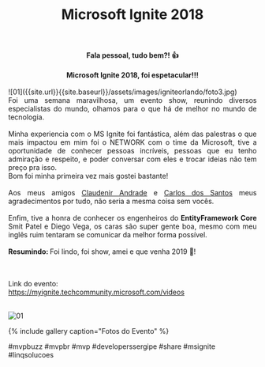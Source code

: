 ﻿---
title: "Microsoft Ignite 2018"
comments: true
excerpt_separator: "Ler mais"
categories:
  - Evento
gallery:
  - url: /assets/images/igniteorlando/foto1.jpg
    image_path: /assets/images/igniteorlando/foto1.jpg
    alt: "Microsoft Ignite 2018"
  - url: /assets/images/igniteorlando/foto2.jpg
    image_path: /assets/images/igniteorlando/foto2.jpg
    alt: "Microsoft Ignite 2018"
  - url: /assets/images/igniteorlando/foto3.jpg
    image_path: /assets/images/igniteorlando/foto3.jpg
    alt: "Microsoft Ignite 2018"
  - url: /assets/images/igniteorlando/foto4.jpg
    image_path: /assets/images/igniteorlando/foto4.jpg
    alt: "Microsoft Ignite 2018"
  - url: /assets/images/igniteorlando/foto5.jpg
    image_path: /assets/images/igniteorlando/foto5.jpg
    alt: "Microsoft Ignite 2018"
  - url: /assets/images/igniteorlando/foto6.jpg
    image_path: /assets/images/igniteorlando/foto6.jpg
    alt: "Microsoft Ignite 2018"
  - url: /assets/images/igniteorlando/foto7.jpg
    image_path: /assets/images/igniteorlando/foto7.jpg
    alt: "Microsoft Ignite 2018"
  - url: /assets/images/igniteorlando/foto8.jpg
    image_path: /assets/images/igniteorlando/foto8.jpg
    alt: "Microsoft Ignite 2018"
  - url: /assets/images/igniteorlando/foto9.jpg
    image_path: /assets/images/igniteorlando/foto9.jpg
    alt: "Microsoft Ignite 2018"
  - url: /assets/images/igniteorlando/foto11.jpg
    image_path: /assets/images/igniteorlando/foto11.jpg
    alt: "Microsoft Ignite 2018"
  - url: /assets/images/igniteorlando/foto12.jpg
    image_path: /assets/images/igniteorlando/foto12.jpg
    alt: "Microsoft Ignite 2018"
  - url: /assets/images/igniteorlando/foto13.jpg
    image_path: /assets/images/igniteorlando/foto13.jpg
    alt: "Microsoft Ignite 2018"
  - url: /assets/images/igniteorlando/foto14.jpg
    image_path: /assets/images/igniteorlando/foto14.jpg
    alt: "Microsoft Ignite 2018"
  - url: /assets/images/igniteorlando/foto15.jpg
    image_path: /assets/images/igniteorlando/foto15.jpg
    alt: "Microsoft Ignite 2018"
  - url: /assets/images/igniteorlando/foto16.jpg
    image_path: /assets/images/igniteorlando/foto16.jpg
    alt: "Microsoft Ignite 2018"
  - url: /assets/images/igniteorlando/foto17.jpg
    image_path: /assets/images/igniteorlando/foto17.jpg
    alt: "Microsoft Ignite 2018" 
  - url: /assets/images/igniteorlando/foto18.jpg
    image_path: /assets/images/igniteorlando/foto18.jpg
    alt: "Microsoft Ignite 2018"
  - url: /assets/images/igniteorlando/foto19.jpg
    image_path: /assets/images/igniteorlando/foto19.jpg
    alt: "Microsoft Ignite 2018"
  - url: /assets/images/igniteorlando/foto20.jpg
    image_path: /assets/images/igniteorlando/foto20.jpg
    alt: "Microsoft Ignite 2018"
  - url: /assets/images/igniteorlando/foto21.jpg
    image_path: /assets/images/igniteorlando/foto21.jpg
    alt: "Microsoft Ignite 2018"
  - url: /assets/images/igniteorlando/foto22.jpg
    image_path: /assets/images/igniteorlando/foto22.jpg
    alt: "Microsoft Ignite 2018"
  - url: /assets/images/igniteorlando/foto24.jpg
    image_path: /assets/images/igniteorlando/foto24.jpg
    alt: "Microsoft Ignite 2018"
  - url: /assets/images/igniteorlando/foto25.jpg
    image_path: /assets/images/igniteorlando/foto25.jpg
    alt: "Microsoft Ignite 2018"
  - url: /assets/images/igniteorlando/foto26.jpg
    image_path: /assets/images/igniteorlando/foto26.jpg
    alt: "Microsoft Ignite 2018"
  - url: /assets/images/igniteorlando/foto27.jpg
    image_path: /assets/images/igniteorlando/foto27.jpg
    alt: "Microsoft Ignite 2018"
  - url: /assets/images/igniteorlando/foto28.jpg
    image_path: /assets/images/igniteorlando/foto28.jpg
    alt: "Microsoft Ignite 2018"
  - url: /assets/images/igniteorlando/foto29.jpg
    image_path: /assets/images/igniteorlando/foto29.jpg
    alt: "Microsoft Ignite 2018"
  - url: /assets/images/igniteorlando/foto30.jpg
    image_path: /assets/images/igniteorlando/foto30.jpg
    alt: "Microsoft Ignite 2018"
  - url: /assets/images/igniteorlando/foto31.jpg
    image_path: /assets/images/igniteorlando/foto31.jpg
    alt: "Microsoft Ignite 2018"
  - url: /assets/images/igniteorlando/foto33.jpg
    image_path: /assets/images/igniteorlando/foto33.jpg
    alt: "Microsoft Ignite 2018"
  - url: /assets/images/igniteorlando/foto34.jpg
    image_path: /assets/images/igniteorlando/foto34.jpg
    alt: "Microsoft Ignite 2018"
  - url: /assets/images/igniteorlando/foto35.jpg
    image_path: /assets/images/igniteorlando/foto35.jpg
    alt: "Microsoft Ignite 2018"
  - url: /assets/images/igniteorlando/foto36.jpg
    image_path: /assets/images/igniteorlando/foto36.jpg
    alt: "Microsoft Ignite 2018"
  - url: /assets/images/igniteorlando/foto37.jpg
    image_path: /assets/images/igniteorlando/foto37.jpg
    alt: "Microsoft Ignite 2018"
  - url: /assets/images/igniteorlando/foto38.jpg
    image_path: /assets/images/igniteorlando/foto38.jpg
    alt: "Microsoft Ignite 2018"
  - url: /assets/images/igniteorlando/foto40.jpg
    image_path: /assets/images/igniteorlando/foto40.jpg
    alt: "Microsoft Ignite 2018"
  - url: /assets/images/igniteorlando/foto41.jpg
    image_path: /assets/images/igniteorlando/foto41.jpg
    alt: "Microsoft Ignite 2018"
  - url: /assets/images/igniteorlando/foto42.jpg
    image_path: /assets/images/igniteorlando/foto42.jpg
    alt: "Microsoft Ignite 2018"
  - url: /assets/images/igniteorlando/foto44.jpg
    image_path: /assets/images/igniteorlando/foto44.jpg
    alt: "Microsoft Ignite 2018"
  - url: /assets/images/igniteorlando/foto46.jpg
    image_path: /assets/images/igniteorlando/foto46.jpg
    alt: "Microsoft Ignite 2018"
  - url: /assets/images/igniteorlando/foto47.jpg
    image_path: /assets/images/igniteorlando/foto47.jpg
    alt: "Microsoft Ignite 2018"
  - url: /assets/images/igniteorlando/foto48.jpg
    image_path: /assets/images/igniteorlando/foto48.jpg
    alt: "Microsoft Ignite 2018"
  - url: /assets/images/igniteorlando/foto49.jpg
    image_path: /assets/images/igniteorlando/foto49.jpg
    alt: "Microsoft Ignite 2018"
  - url: /assets/images/igniteorlando/foto51.jpg
    image_path: /assets/images/igniteorlando/foto51.jpg
    alt: "Microsoft Ignite 2018"
  - url: /assets/images/igniteorlando/foto52.jpg
    image_path: /assets/images/igniteorlando/foto52.jpg
    alt: "Microsoft Ignite 2018"
  - url: /assets/images/igniteorlando/foto53.jpg
    image_path: /assets/images/igniteorlando/foto53.jpg
    alt: "Microsoft Ignite 2018"
  - url: /assets/images/igniteorlando/foto54.jpg
    image_path: /assets/images/igniteorlando/foto54.jpg
    alt: "Microsoft Ignite 2018"
  - url: /assets/images/igniteorlando/foto55.jpg
    image_path: /assets/images/igniteorlando/foto55.jpg
    alt: "Microsoft Ignite 2018"
  - url: /assets/images/igniteorlando/foto56.jpg
    image_path: /assets/images/igniteorlando/foto56.jpg
    alt: "Microsoft Ignite 2018"
  - url: /assets/images/igniteorlando/foto57.jpg
    image_path: /assets/images/igniteorlando/foto57.jpg
    alt: "Microsoft Ignite 2018"
  - url: /assets/images/igniteorlando/foto58.jpg
    image_path: /assets/images/igniteorlando/foto58.jpg
    alt: "Microsoft Ignite 2018"
  - url: /assets/images/igniteorlando/foto59.jpg
    image_path: /assets/images/igniteorlando/foto59.jpg
    alt: "Microsoft Ignite 2018"
  - url: /assets/images/igniteorlando/foto61.jpg
    image_path: /assets/images/igniteorlando/foto61.jpg
    alt: "Microsoft Ignite 2018"
  - url: /assets/images/igniteorlando/foto62.jpg
    image_path: /assets/images/igniteorlando/foto62.jpg
    alt: "Microsoft Ignite 2018"
  - url: /assets/images/igniteorlando/foto63.jpg
    image_path: /assets/images/igniteorlando/foto63.jpg
    alt: "Microsoft Ignite 2018" 
---

<center><strong>Fala pessoal, tudo bem?! 👍 </strong></center> <br>
<center><strong>Microsoft Ignite 2018, foi espetacular!!! </strong></center> <br>
![01]({{site.url}}{{site.baseurl}}/assets/images/igniteorlando/foto3.jpg)
<div style="text-align: justify;">
Foi uma semana maravilhosa, um evento show, reunindo diversos especialistas do mundo, olhamos para o que há de melhor no mundo de tecnologia.
<br><br> 
Minha experiencia com o MS Ignite foi fantástica, além das palestras o que mais impactou em mim foi o NETWORK com o time da Microsoft, tive a oportunidade de conhecer pessoas incríveis, pessoas que eu tenho admiração e respeito, e poder conversar com eles e trocar ideias não tem preço pra isso.
<br> 
Bom foi minha primeira vez mais gostei bastante!
<br><br> 
Aos meus amigos <a href="https://www.linkedin.com/in/claudenirandrade/" target="_black">Claudenir Andrade</a> e <a href="https://www.linkedin.com/in/cdssoftware/" target="_black">Carlos dos Santos</a> meus agradecimentos por tudo, não seria a mesma coisa sem vocês.
<br><br>
Enfim, tive a honra de conhecer os engenheiros do <strong>EntityFramework Core </strong>  Smit Patel e Diego Vega, os caras são super gente boa, mesmo com meu inglês ruim tentaram se comunicar da melhor forma possível.
<br><br>
<strong>Resumindo: </strong> Foi lindo, foi show, amei e que venha 2019 💚!
 
<br><br>
Link do evento:<br>
<a href="https://myignite.techcommunity.microsoft.com/videos" target="_black">https://myignite.techcommunity.microsoft.com/videos</a>
<br> 
<br>
</div>  

![01]({{site.url}}{{site.baseurl}}/assets/images/igniteorlando/foto1.jpg) 

{% include gallery caption="Fotos do Evento" %}

 #mvpbuzz #mvpbr #mvp #developerssergipe #share #msignite #linqsolucoes<br><br>
